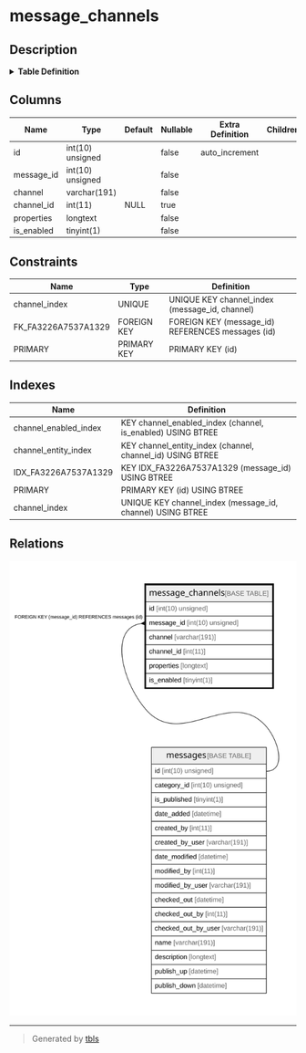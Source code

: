 # message_channels

## Description

<details>
<summary><strong>Table Definition</strong></summary>

```sql
CREATE TABLE `message_channels` (
  `id` int(10) unsigned NOT NULL AUTO_INCREMENT,
  `message_id` int(10) unsigned NOT NULL,
  `channel` varchar(191) COLLATE utf8mb4_unicode_ci NOT NULL,
  `channel_id` int(11) DEFAULT NULL,
  `properties` longtext COLLATE utf8mb4_unicode_ci NOT NULL COMMENT '(DC2Type:json_array)',
  `is_enabled` tinyint(1) NOT NULL,
  PRIMARY KEY (`id`),
  UNIQUE KEY `channel_index` (`message_id`,`channel`),
  KEY `IDX_FA3226A7537A1329` (`message_id`),
  KEY `channel_entity_index` (`channel`,`channel_id`),
  KEY `channel_enabled_index` (`channel`,`is_enabled`),
  CONSTRAINT `FK_FA3226A7537A1329` FOREIGN KEY (`message_id`) REFERENCES `messages` (`id`) ON DELETE CASCADE
) ENGINE=InnoDB DEFAULT CHARSET=utf8mb4 COLLATE=utf8mb4_unicode_ci ROW_FORMAT=DYNAMIC
```

</details>

## Columns

| Name | Type | Default | Nullable | Extra Definition | Children | Parents | Comment |
| ---- | ---- | ------- | -------- | --------------- | -------- | ------- | ------- |
| id | int(10) unsigned |  | false | auto_increment |  |  |  |
| message_id | int(10) unsigned |  | false |  |  | [messages](messages.md) |  |
| channel | varchar(191) |  | false |  |  |  |  |
| channel_id | int(11) | NULL | true |  |  |  |  |
| properties | longtext |  | false |  |  |  | (DC2Type:json_array) |
| is_enabled | tinyint(1) |  | false |  |  |  |  |

## Constraints

| Name | Type | Definition |
| ---- | ---- | ---------- |
| channel_index | UNIQUE | UNIQUE KEY channel_index (message_id, channel) |
| FK_FA3226A7537A1329 | FOREIGN KEY | FOREIGN KEY (message_id) REFERENCES messages (id) |
| PRIMARY | PRIMARY KEY | PRIMARY KEY (id) |

## Indexes

| Name | Definition |
| ---- | ---------- |
| channel_enabled_index | KEY channel_enabled_index (channel, is_enabled) USING BTREE |
| channel_entity_index | KEY channel_entity_index (channel, channel_id) USING BTREE |
| IDX_FA3226A7537A1329 | KEY IDX_FA3226A7537A1329 (message_id) USING BTREE |
| PRIMARY | PRIMARY KEY (id) USING BTREE |
| channel_index | UNIQUE KEY channel_index (message_id, channel) USING BTREE |

## Relations

![er](message_channels.svg)

---

> Generated by [tbls](https://github.com/k1LoW/tbls)
